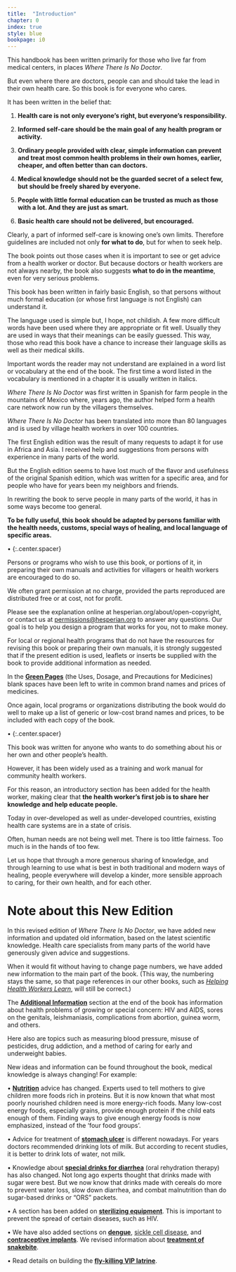 ```yaml
---
title:  "Introduction"
chapter: 0
index: true
style: blue
bookpage: i0
---
```


This handbook has been written primarily for those who live far from medical centers, in places _Where There Is No Doctor_.

But even where there are doctors, people can and should take the lead in their own health care. So this book is for everyone who cares.

It has been written in the belief that:

  1. **Health care is not only everyone’s right, but everyone’s responsibility.**

  2. **Informed self-care should be the main goal of any health program or activity.**

  3. **Ordinary people provided with clear, simple information can prevent and treat most common health problems in their own homes, earlier, cheaper, and often better than can doctors.**

  4. **Medical knowledge should not be the guarded secret of a select few, but should be freely shared by everyone.**

  5. **People with little formal education can be trusted as much as those with a lot. And they are just as smart.**

  6. **Basic health care should not be delivered, but encouraged.**

Clearly, a part of informed self-care is knowing one’s own limits. Therefore guidelines are included not only **for what to do**, but for when to seek help.

The book points out those cases when it is important to see or get advice from a health worker or doctor. But because doctors or health workers are not always nearby, the book also suggests **what to do in the meantime**, even for very serious problems.

This book has been written in fairly basic English, so that persons without much formal education (or whose first language is not English) can understand it.

The language used is simple but, I hope, not childish. A few more difficult words have been used where they are appropriate or fit well. Usually they are used in ways that their meanings can be easily guessed. This way, those who read this book have a chance to increase their language skills as well as their medical skills.

Important words the reader may not understand are explained in a word list or vocabulary at the end of the book. The first time a word listed in the vocabulary is mentioned in a chapter it is usually written in italics.

_Where There Is No Doctor_ was first written in Spanish for farm people in the mountains of Mexico where, years ago, the author helped form a health care network now run by the villagers themselves.

_Where There Is No Doctor_ has been translated into more than 80 languages and is used by village health workers in over 100 countries.

The first English edition was the result of many requests to adapt it for use in Africa and Asia. I received help and suggestions from persons with experience in many parts of the world.

But the English edition seems to have lost much of the flavor and usefulness of the original Spanish edition, which was written for a specific area, and for people who have for years been my neighbors and friends.

In rewriting the book to serve people in many parts of the world, it has in some ways become too general.

**To be fully useful, this book should be adapted by persons familiar with the health needs, customs, special ways of healing, and local language of specific areas.**

•
{:.center.spacer}

Persons or programs who wish to use this book, or portions of it, in preparing their own manuals and activities for villagers or health workers are encouraged to do so.

We often grant permission at no charge, provided the parts reproduced are distributed free or at cost, not for profit.

Please see the explanation online at hesperian.org/about/open-copyright, or contact us at permissions@hesperian.org to answer any questions. Our goal is to help you design a program that works for you, not to make money.

For local or regional health programs that do not have the resources for revising this book or preparing their own manuals, it is strongly suggested that if the present edition is used, leaflets or inserts be supplied with the book to provide additional information as needed.

In the **[Green Pages](#page-339)** (the Uses, Dosage, and Precautions for Medicines) blank spaces have been left to write in common brand names and prices of medicines.

Once again, local programs or organizations distributing the book would do well to make up a list of generic or low-cost brand names and prices, to be included with each copy of the book.

•
{:.center.spacer}

This book was written for anyone who wants to do something about his or her own and other people’s health.

However, it has been widely used as a training and work manual for community health workers.

For this reason, an introductory section has been added for the health worker, making clear that **the health worker’s first job is to share her knowledge and help educate people.**

Today in over-developed as well as under-developed countries, existing health care systems are in a state of crisis.

Often, human needs are not being well met. There is too little fairness. Too much is in the hands of too few.

Let us hope that through a more generous sharing of knowledge, and through learning to use what is best in both traditional and modern ways of healing, people everywhere will develop a kinder, more sensible approach to caring, for their own health, and for each other.


# Note about this New Edition

In this revised edition of _Where There Is No Doctor_, we have added new information and updated old information, based on the latest scientific knowledge. Health care specialists from many parts of the world have generously given advice and suggestions.

When it would fit without having to change page numbers, we have added new information to the main part of the book. (This way, the numbering stays the same, so that page references in our other books, such as _[Helping Health Workers Learn](#addresses-for-teaching-materials)_, will still be correct.)

The **[Additional Information](#page-399)** section at the end of the book has information about health problems of growing or special concern: HIV and AIDS, sores on the genitals, leishmaniasis, complications from abortion, guinea worm, and others.

Here also are topics such as measuring blood pressure, misuse of pesticides, drug addiction, and a method of caring for early and underweight babies.

New ideas and information can be found throughout the book, medical knowledge is always changing! For example:

• **[Nutrition](#page-107)** advice has changed. Experts used to tell mothers to give children more foods rich in proteins. But it is now known that what most poorly nourished children need is more energy-rich foods. Many low-cost energy foods, especially grains, provide enough protein if the child eats enough of them. Finding ways to give enough energy foods is now emphasized, instead of the ‘four food groups’.

• Advice for treatment of **[stomach ulcer](#page-129)** is different nowadays. For years doctors recommended drinking lots of milk. But according to recent studies, it is better to drink lots of water, not milk.

• Knowledge about **[special drinks for diarrhea](#page-152)** (oral rehydration therapy) has also changed. Not long ago experts thought that drinks made with sugar were best. But we now know that drinks made with cereals do more to prevent water loss, slow down diarrhea, and combat malnutrition than do sugar-based drinks or “ORS” packets.

• A section has been added on **[sterilizing equipment](#page-74)**. This is important to prevent the spread of certain diseases, such as HIV.

• We have also added sections on **[dengue](#page-187)**, [sickle cell disease](#page-321), and **[contraceptive implants](#page-290)**. We revised information about **[treatment of snakebite](#page-105)**.

• Read details on building the **[fly-killing VIP latrine](#page-139)**.
